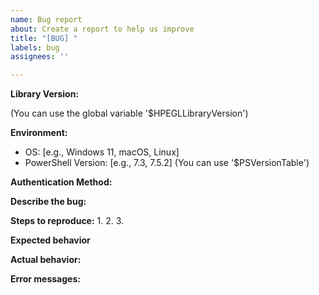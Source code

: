 ```yaml
---
name: Bug report
about: Create a report to help us improve
title: "[BUG] "
labels: bug
assignees: ''

---
```


**Library Version:**
<!-- e.g., v1.0.16 --> (You can use the global variable '$HPEGLLibraryVersion') 

**Environment:**
- OS: [e.g., Windows 11, macOS, Linux]
- PowerShell Version: [e.g., 7.3, 7.5.2] (You can use '$PSVersionTable')

**Authentication Method:**
<!-- e.g., SSO, MFA with push, MFA with OTP, Single factor -->

**Describe the bug:**
<!-- A clear description of what the bug is -->

**Steps to reproduce:**
1. 
2. 
3. 

**Expected behavior**
<!-- A clear and concise description of what you expected to happen. -->

**Actual behavior:**
<!-- What actually happened -->

**Error messages:**
<!-- Include any error messages or screenshots -->
